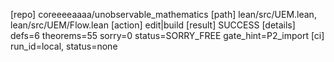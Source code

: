 [repo] coreeeeaaaa/unobservable_mathematics
[path] lean/src/UEM.lean, lean/src/UEM/Flow.lean
[action] edit|build
[result] SUCCESS
[details] defs=6 theorems=55 sorry=0 status=SORRY_FREE gate_hint=P2_import
[ci] run_id=local, status=none
